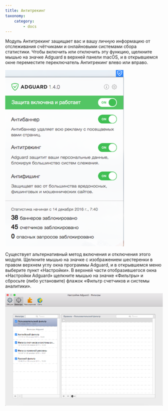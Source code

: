 ```yaml
---
title: Антитрекинг
taxonomy:
    category:
        - docs
---
```


Модуль Антитрекинг защищает вас и вашу личную информацию от отслеживания счётчиками и онлайновыми системами сбора статистики. Чтобы включить или отключить эту функцию, щелкните мышью на значке Adguard в верхней панели macOS, и в открывшемся окне переместите переключатель Антитрекинг влево или вправо. 

![](adguard_mac_01.png)

Существует альтернативный метод включения и отключения этого модуля. Щелкните мышью на значке с изображением шестеренки в правом верхнем углу окна программы Adguard, и в открывшемся меню выберите пункт «Настройки». В верхней части отобразившегося окна «Настройки Adguard» щелкните мышью на значке «Фильтры» и сбросьте (либо установите) флажок «Фильтр счетчиков и системы аналитики».

![](adguard_mac_04.png)